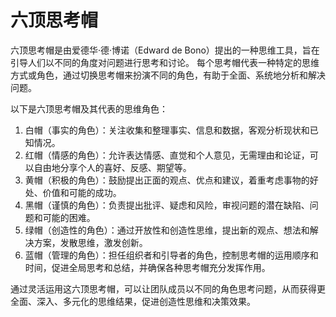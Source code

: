 # 六顶思考帽

六顶思考帽是由爱德华·德·博诺（Edward de Bono）提出的一种思维工具，旨在引导人们以不同的角度对问题进行思考和讨论。
每个思考帽代表一种特定的思维方式或角色，通过切换思考帽来扮演不同的角色，有助于全面、系统地分析和解决问题。

以下是六顶思考帽及其代表的思维角色：

1. 白帽（事实的角色）：关注收集和整理事实、信息和数据，客观分析现状和已知情况。
2. 红帽（情感的角色）：允许表达情感、直觉和个人意见，无需理由和论证，可以自由地分享个人的喜好、反感、期望等。
3. 黄帽（积极的角色）：鼓励提出正面的观点、优点和建议，着重考虑事物的好处、价值和可能的成功。
4. 黑帽（谨慎的角色）：负责提出批评、疑虑和风险，审视问题的潜在缺陷、问题和可能的困难。
5. 绿帽（创造性的角色）：通过开放性和创造性思维，提出新的观点、想法和解决方案，发散思维，激发创新。
6. 蓝帽（管理的角色）：担任组织者和引导者的角色，控制思考帽的运用顺序和时间，促进全局思考和总结，并确保各种思考帽充分发挥作用。

通过灵活运用这六顶思考帽，可以让团队成员以不同的角色思考问题，从而获得更全面、深入、多元化的思维结果，促进创造性思维和决策效果。
